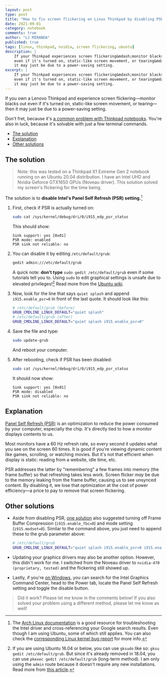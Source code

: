 ```yaml
---
layout: post
type: post
title: "How to fix screen flickering on Linux Thinkpad by disabling PSR"
date: 2021-09-01
category: notebook
comments: true
author: "LJ MIRANDA"
published: true
tags: [linux, thinkpad, nvidia, screen flickering, ubuntu]
description: |
    If your Thinkpad experiences screen flickering&mdash;monitor blacks out
    even if it's turned on, static-like screen movement, or tearing&mdash;then
    it may just be due to a power-saving setting.
excerpt: |
    If your Thinkpad experiences screen flickering&mdash;monitor blacks out
    even if it's turned on, static-like screen movement, or tearing&mdash;then
    it may just be due to a power-saving setting.
---
```


If you own a Lenovo Thinkpad and experience screen flickering&mdash;monitor
blacks out even if it's turned on, static-like screen movement, or
tearing&mdash; then it may just be due to a power-saving setting.

<div style="text-align:center">
<blockquote class="imgur-embed-pub" lang="en" data-id="EFuItd0" data-context="false" >
    <a href="//imgur.com/EFuItd0"></a>
</blockquote>
<script async src="//s.imgur.com/min/embed.js" charset="utf-8"></script>
</div>

Don't fret, because it's [a common problem with Thinkpad
notebooks](https://www.reddit.com/r/thinkpad/search/?q=screen%20flicker&restrict_sr=1).
You're also in luck, because it's solvable with just a few terminal commands.

* [The solution](#the-solution)
* [Explanation](#explanation)
* [Other solutions](#other-solutions)

## The solution

> Note: this was tested on a Thinkpad X1 Extreme Gen 2 notebook running on an Ubuntu
> 20.04 distribution. I have an Intel UHD and Nvidia Geforce GTX1650 GPUs
> (Noveau driver). This solution solved my screen's flickering for the time
> being.

The solution is to **disable Intel's Panel Self Refresh (PSR) setting.**[^1]


1. First, check if PSR is actually turned on:

    ```sh
    sudo cat /sys/kernel/debug/dri/0/i915_edp_psr_status
    ```

    This should show:

    ```
    Sink support: yes [0x01]
    PSR mode: enabled
    PSR sink not reliable: no
    ```
2. You can disable it by editing `/etc/default/grub`:

    ```sh
    gedit admin:///etc/default/grub
    ```

    A quick note: **don't type** `sudo gedit /etc/default/grub` even if some
    tutorials tell you to. Using `sudo` to edit graphical settings is unsafe
    due to elevated privileges![^2] Read more from the [Ubuntu wiki](https://help.ubuntu.com/community/RootSudo#Graphical_sudo).

3. Now, look for the line that says `quiet splash` and append
   `i915.enable_psr=0` in front of the last quote. It should look like this:

    ```sh
    # /etc/default/grub (before)
    GRUB_CMDLINE_LINUX_DEFAULT="quiet splash"
    # /etc/default/grub (after)
    GRUB_CMDLINE_LINUX_DEFAULT="quiet splash i915.enable_psr=0"
    ```

4. Save the file and type:

    ```sh
    sudo update-grub
    ```

    And reboot your computer. 

5. After rebooting, check if PSR has been disabled:

    ```sh
    sudo cat /sys/kernel/debug/dri/0/i915_edp_psr_status
    ```

    It should now show:

    ```
    Sink support: yes [0x01]
    PSR mode: disabled
    PSR sink not reliable: no
    ```

## Explanation

[Panel Self Refresh
(PSR)](https://www.anandtech.com/show/7208/understanding-panel-self-refresh) is
an optimization to reduce the power consumed by your computer, especially the
chip. It's directly tied to how a monitor displays contents to us.

Most monitors have a 60 Hz refresh rate, so every second it updates what
you see on the screen 60 times. It is good if you're viewing dynamic content
like games, scrolling, or watching movies. But it's not that efficient when
display is static: reading from a website, idle time, etc. 

PSR addresses the latter by "remembering" a few frames into memory (the frame
buffer) so that refreshing takes less work. Screen flicker *may* be due to the
memory leaking from the frame buffer, causing us to see unsynced content. By
disabling it, we lose that optimization at the cost of power efficiency&mdash;a
price to pay to remove that screen flickering.

## Other solutions

* Aside from disabling PSR, [one solution](https://askubuntu.com/questions/838957/upgrade-to-16-10-causes-desktop-backlight-flickering) also suggested turning off Frame Buffer Compression (`i915.enable_fbc=0`) and mode setting (`i915.modset=0`). Similar to the command above, you just need to append these to the grub parameter above: 

    ```sh
    # /etc/default/grub
    GRUB_CMDLINE_LINUX_DEFAULT="quiet splash i915.enable_psr=0 i915.enable_fbc=0 i915.modset=0"
    ```

* Updating your graphics drivers may also be another option. However, this
    didn't work for me. I switched from the Noveau driver to `nvidia-470
    (proprietary, tested)` and the flickering still showed up.
* Lastly, if you're [on
  Windows](https://www.intel.com/content/www/us/en/support/articles/000057194/graphics.html),
  you can search for the Intel Graphics Command Center, head to the Power tab,
  locate the Panel Self Refresh setting and toggle the disable button.

> Did it work? Please let me know in the comments below! If you also solved your
> problem using a different method, please let me know as well!


[^1]: The [Arch Linux documentation](https://wiki.archlinux.org/title/intel_graphics#Screen_flickering) is a good resource for troubleshooting the Intel driver and cross-referencing your Google search results. Even though I am using Ubuntu, some of which still applies. You can also check the [corresponding Linux kernel bug report](http://lkml.iu.edu/hypermail/linux/kernel/2003.3/07303.html) for more info.
[^2]: If you are using Ubuntu 16.04 or below, you can use `gksudo` like so: `gksu gedit /etc/default/grub`. But since it's already removed in 18.04, you can use `pkexec gedit /etc/default/grub` (long-term method).  I am only using the `admin` route because it doesn't require any new installations. Read more from [this article](https://itsfoss.com/gksu-replacement-ubuntu/).
